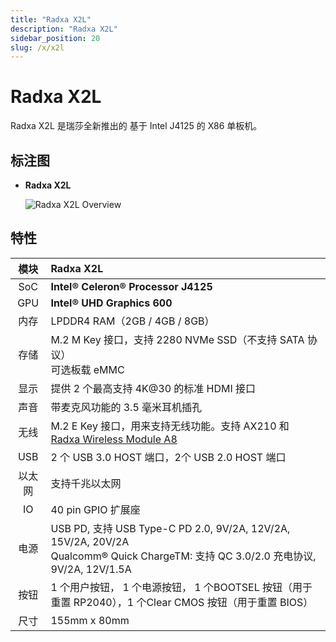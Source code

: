 ```yaml
---
title: "Radxa X2L"
description: "Radxa X2L"
sidebar_position: 20
slug: /x/x2l
---
```


# Radxa X2L

Radxa X2L 是瑞莎全新推出的 基于 Intel J4125 的 X86 单板机。

## 标注图

- **Radxa X2L**

  ![Radxa X2L Overview](/img/x/x2l/radxa_x2l_ports.webp)

## 特性

|  模块  | Radxa X2L                                                                                                                                     |
| :----: | :-------------------------------------------------------------------------------------------------------------------------------------------- |
|  SoC   | **Intel® Celeron® Processor J4125**                                                                                                         |
|  GPU   | **Intel® UHD Graphics 600**                                                                                                                  |
|  内存  | LPDDR4 RAM（2GB / 4GB / 8GB）                                                                                                                 |
|  存储  | M.2 M Key 接口，支持 2280 NVMe SSD（不支持 SATA 协议）<br/> 可选板载 eMMC                                                                     |
|  显示  | 提供 2 个最高支持 4K@30 的标准 HDMI 接口                                                                                                      |
|  声音  | 带麦克风功能的 3.5 毫米耳机插孔                                                                                                               |
|  无线  | M.2 E Key 接口，用来支持无线功能。支持 AX210 和 [Radxa Wireless Module A8](/accessories/wireless-a8)                                          |
|  USB   | 2 个 USB 3.0 HOST 端口，2个 USB 2.0 HOST 端口                                                                                                 |
| 以太网 | 支持千兆以太网                                                                                                                                |
|   IO   | 40 pin GPIO 扩展座                                                                                                                            |
|  电源  | USB PD, 支持 USB Type-C PD 2.0, 9V/2A, 12V/2A, 15V/2A, 20V/2A <br/>Qualcomm® Quick ChargeTM: 支持 QC 3.0/2.0 充电协议, 9V/2A, 12V/1.5A <br/> |
|  按钮  | 1 个用户按钮， 1 个电源按钮， 1 个BOOTSEL 按钮（用于重置 RP2040），1 个Clear CMOS 按钮（用于重置 BIOS）                                       |
|  尺寸  | 155mm x 80mm                                                                                                                                  |
